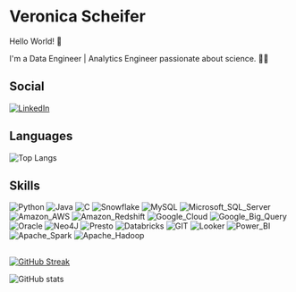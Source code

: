 # Veronica Scheifer
Hello World! 👋

I'm a Data Engineer | Analytics Engineer passionate about science. :woman_technologist:

## Social
[![LinkedIn](https://img.shields.io/badge/LinkedIn-0077B5?style=for-the-badge&logo=linkedin&logoColor=white)](https://www.linkedin.com/in/veronica-scheifer/)

## Languages
![Top Langs](https://github-readme-stats.vercel.app/api/top-langs/?username=veronicascheifer&hide_progress=true&theme=dracula)

## Skills 
![Python](https://img.shields.io/badge/python-3670A0?style=for-the-badge&logo=python&logoColor=ffdd54)
![Java](https://img.shields.io/badge/Java-ED8B00?style=for-the-badge&logo=openjdk&logoColor=white)
![C](https://img.shields.io/badge/c-%2300599C.svg?style=for-the-badge&logo=c&logoColor=white)
![Snowflake](https://img.shields.io/badge/Snowflake-29B5E8.svg?style=for-the-badge&logo=Snowflake&logoColor=white)
![MySQL](https://img.shields.io/badge/mysql-4479A1.svg?style=for-the-badge&logo=mysql&logoColor=white)
![Microsoft_SQL_Server](https://img.shields.io/badge/Microsoft_SQL_Server-CC2927?style=for-the-badge&logo=microsoft-sql-server&logoColor=white)
![Amazon_AWS](https://img.shields.io/badge/Amazon_AWS-FF9900?style=for-the-badge&logo=amazonaws&logoColor=white)
![Amazon_Redshift](https://img.shields.io/badge/Amazon%20Redshift-8C4FFF.svg?style=for-the-badge&logo=Amazon-Redshift&logoColor=white)
![Google_Cloud](https://img.shields.io/badge/Google_Cloud-4285F4?style=for-the-badge&logo=google-cloud&logoColor=white)
![Google_Big_Query](https://img.shields.io/badge/Google%20BigQuery-669DF6.svg?style=for-the-badge&logo=Google-BigQuery&logoColor=white)
![Oracle](https://img.shields.io/badge/Oracle-F80000?style=for-the-badge&logo=oracle&logoColor=black)
![Neo4J](https://img.shields.io/badge/Neo4j-018bff?style=for-the-badge&logo=neo4j&logoColor=white)
![Presto](https://img.shields.io/badge/Presto-5890FF.svg?style=for-the-badge&logo=Presto&logoColor=white)
![Databricks](https://img.shields.io/badge/Databricks-FF3621?style=for-the-badge&logo=Databricks&logoColor=white)
![GIT](https://img.shields.io/badge/GIT-E44C30?style=for-the-badge&logo=git&logoColor=white)
![Looker](https://img.shields.io/badge/Looker-4285F4.svg?style=for-the-badge&logo=Looker&logoColor=white)
![Power_BI](https://img.shields.io/badge/power_bi-F2C811?style=for-the-badge&logo=powerbi&logoColor=black)
![Apache_Spark](https://img.shields.io/badge/Apache%20Spark-E25A1C.svg?style=for-the-badge&logo=Apache-Spark&logoColor=white)
![Apache_Hadoop](https://img.shields.io/badge/Apache%20Hadoop-66CCFF.svg?style=for-the-badge&logo=Apache-Hadoop&logoColor=black)

## 

[![GitHub Streak](https://streak-stats.demolab.com/?user=veronicascheifer&show_icons=true&theme=dracula)](https://git.io/streak-stats)

![GitHub stats](https://github-readme-stats.vercel.app/api?username=veronicascheifer&show_icons=true&theme=dracula)
